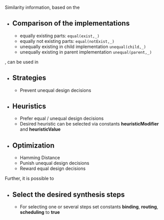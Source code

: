 Similarity information, based on the 

 - **Comparison of the implementations**
	 - 
	 - equally existing parts: `equal(exist,_)`
	 - equally not existing parts: `equal(notExist,_)`
	 - unequally existing in child implementation `unequal(child,_)`
	 - unequally existing in parent implementation `unequal(parent,_)`

, can be used in

 - **Strategies**
	 - 
	 - Prevent unequal design decisions

 - **Heuristics**
	 - 
	 -  Prefer equal / unequal design decisions
	 - Desired heuristic can be selected via constants **heuristicModifier** and **heuristicValue**

 - **Optimization**
	 - 
	 - Hamming Distance
	 - Punish unequal design decisions
	 - Reward equal design decisions

Further, it is possible to
 - **Select the desired synthesis steps**
	 - 
	 - For selecting one or several steps set constants **binding**, **routing**, **scheduling** to **true**
